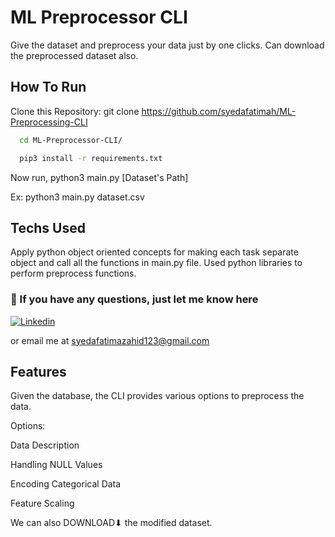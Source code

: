 
# ML Preprocessor CLI

Give the dataset and preprocess your data just by one clicks.
Can download the preprocessed dataset also.



## How To Run
Clone this Repository: git clone https://github.com/syedafatimah/ML-Preprocessing-CLI

```bash
  cd ML-Preprocessor-CLI/
```
```bash
  pip3 install -r requirements.txt
```
Now run, python3 main.py [Dataset's Path]

Ex: python3 main.py dataset.csv


## Techs Used

Apply python object oriented concepts for making each task separate object and call all the functions in main.py file. Used python libraries to perform preprocess functions.
### 🔗 If you have any questions, just let me know here

[![Linkedin](https://img.shields.io/badge/linkedin-0A66C2?style=for-the-badge&logo=linkedin&logoColor=white)](https://www.linkedin.com/in/syeda-fatima-zahid-3646651a6/)

or email me at syedafatimazahid123@gmail.com


## Features

Given the database, the CLI provides various options to preprocess the data.

Options:

Data Description

Handling NULL Values

Encoding Categorical Data

Feature Scaling

We can also DOWNLOAD⬇  the modified dataset.
